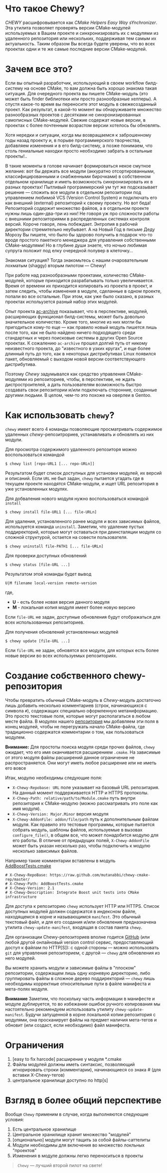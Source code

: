 Что такое Chewy?
================

_CHEWY_ расшифровывается как _CMake Helpers Easy Way sYnchronizer_.
Эта утилита позволяет проверять версии CMake-модулей используемых в Вашем проекте и
синхронизировать их с модулями из удаленного репозитория или нескольких, поддерживая тем самым их актуальность.
Таким образом Вы всегда будете уверены, что во всех проектах одни и те же самые последние версии CMake-модулей.


Зачем все это?
==============

Если вы опытный разработчик, использующий в своем workflow билд-систему на основе CMake, то вам должна быть хорошо
знакома такая ситуация. Для очередного проекта вы пишете CMake-модуль (это может быть finder библиотеки или
просто разнообразные хелперы). А спустя какое-то время вы переносите этот модуль в
свежесозданный проект. Как результат, в какой-то момент вы обнаруживаете
множество разнообразных проектов с десятками не синхронизированных самописных CMake-модулей.
Свежие содержат новые версии, в проектах с более почтенным возрастом версии хотелось бы обновлять.

Хотя нередки и ситуации, когда мы возвращаемся к заброшенному годы назад проекту и, в порыве программерского
творчества, добавляем изменения и в его билд-систему, а позже понимаем, что столь гениальные находки просто
необходимо забрать в остальные проекты!..

В такие моменты в голове начинает формироваться некое смутное желание: вот бы держать все модули (аккуратно
отсортированными, классифицированными и снабженными бирочками) в собственном отдельном хранилище и
иметь возможность синхронизировать их в разных проектах! Пытливый программерский ум тут же подсказывает решение —
сложить все модули в отдельном репозитории под управлением любимой VCS (Version Control System) и подключать его как
внешний (external) репозиторий к своему проекту. Но вот беда! Репозиторий содержит множество файлов, а в отдельном проекте нужны лишь
один-два-три из них! Не говоря уж про сложности работы с внешними репозиториями в распределенных системах
контроля версий. Короче говоря, лень побеждает. Энтропия в рабочей директории стремительно неубывает.
А на Новый Год в письме Деду Морозу Вы
пишете, что было бы здорово получить в подарок что-то вроде простого пакетного менеджера для управления
собственными CMake-модулями! Но в глубине души знаете, что ночью любимая супруга положит под елку очередной
полувер в клеточку…

Знакомая ситуация? Тогда знакомьтесь с нашим очаровательным лохматым (shaggy) вторым пилотом — Chewy!

При работе над разнообразными проектами, количество CMake-модулей, которые приходится разрабатывать
только увеличивается. Время от времени их приходится копировать из проекта в проект, и затем следить,
чтобы изменения в модуле, сделанные в одном проекте, попали во все остальные. При этом, как уже
было сказано, в разных проектах испольузется разный набор этих модулей.

Опыт проекта [ac-archive](http://ac-archive.sourceforge.net/) показывает, что в перспективе, модулей,
расширяющих функционал билд-системы, может быть довольно значительное количество. Кроме того, многие из них
могли бы пригодиться кому-то еще — как правило новый модуль пишется лишь после того, как не было найдено
ничего подходящего среди стандартных и через поисковые системы в других Open Source проектах. К сожалению
`ac-archive` прошел долгий путь от никому неизвестного проекта, до "известного в узких кругах", и еще более
длинный путь до того, как в некоторых дистрибутивах Linux появился пакет, обновляемый с выходом новой версии
соответствующего дистрибутива.

Поэтому _Chewy_ задумывался как средство управления CMake-модулями из репозиториев, чтобы, в перспективе,
не ждать дистростроителей, а дать пользователям возможность быстро создавать свои репозитории и/или подключать
сторонние, созданные другими людьми. В целом, чем-то это похоже на оверлеи в Gentoo.


Как использовать `chewy`?
=======================

`chewy` имеет всего 4 команды позволяющие просматривать содержимое удаленных _chewy_-репозитрориев,
устанавливать и обновлять из них модули.

Для просмотра содержимого удаленного репозиторя можно воспользоваться командой

    $ chewy list [repo-URL1 [... repo-URLn]]

Результатом будет список доступных для установки модулей, их версий и описаний.
Если `URL` не был задан, `chewy` пытается угадать где в текущем проекте находятся CMake-модули,
и ищет URL репозитория в уже установленных модулях.


Для добваления нового модуля нужно воспользоваться командой `install`

    $ chewy install file-URL1 [... file-URLn]


Для удаления, установленного ранее модуля и всех зависимых файлов, используется команда `uninstall`. Заметим,
что удаление пустых поддиректорий, которые могут оставаться при деинсталяции модуля со сложной структурой,
остается на совести пользователя.

    $ chewy uninstall file-PATH1 [... file-URLn]


Для проверки доступных обновлений

    $ chewy status [file-URL ...]

Результатом этой команды будет вывод

    U|M filename local-version remote-version

где,

- **U** - есть более новая версия данного модуля
- **M** - локальная копия модуля имеет более новую версию

Если `file-URL` не задан, доступные обновления будут отображаться для всех использованных репозиториев.


Для получения обновлений установленных модулей

    $ chewy update [file-URL ...]

Если `file-URL` не задан, обновятся все модули, для которых есть более новые версии во всех используемых
репозиториях.


Создание собственного chewy-репозитория
=======================================

Чтобы превратить обычный CMake-модуль в _Chewy-модуль_ достаточно лишь добавить несколько комментариев
(строк, начинающихся с символа `#`), содержащих специально оформленную метаниформацию. Это просто текстовые поля,
которые могут располагаться в любом месте файла. В модулях нашего [репозитория](https://github.com/mutanabbi/chewy-cmake-rep)
мы добавляем эти поля в конец модулей, чтобы не перегружать начало CMake-файла, где традиционно содержатся
комментарии о том, как пользоваться модулем.


**Внимание:**
Для простоты поиска модуля среди прочих файлов, `chewy` ожидает, что его имя оканчивается расширением `.cmake`.
На зависимые от этого модуля файлы расширений данное ограничение не распространяется. Они могут иметь любое
расширение или не иметь его вовсе


Итак, модулю необходимы следующие поля:

- `X-Chewy-Repobase: URL`
    поле указывает на базовый URL репозитария. На данный момент поддерживается HTTP и HTTPS протоколы.
- `X-Chewy-Path: relative/path/to/Module.cmake`
    путь внутри репозитория к CMake-модулю (можно рассматривать это поле как имя модуля).
- `X-Chewy-Version: Major.Minor`
    версия модуля
- `X-Chewy-AddonFile: addon/file/path`
    путь к дополнительным файлам модуля. Как правило это тестовые программы, которые пытается собрать
    модуль, шаблоны файлов, используемые в вызовах `configure_file()`, в общем все, что может понадобится
    модулю для его работы. В отличие от предыдущих полей, `X-Chewy-AddonFile` может быть указан несколько
    раз, чтобы подключить к модулю несколько зависимых файлов.


Например такие комментарии вставлены в модуль [AddBoostTests.cmake](https://github.com/mutanabbi/chewy-cmake-rep/blob/master/AddBoostTests.cmake)

    # X-Chewy-RepoBase: https://raw.github.com/mutanabbi/chewy-cmake-rep/master/
    # X-Chewy-Path: AddBoostTests.cmake
    # X-Chewy-Version: 2.1
    # X-Chewy-Description: Integrate Boost unit tests into CMake infrastructure

Для доступа к репозиторию `chewy` использует HTTP или HTTPS. Список доступных модулей должен содержатся в
индексном файле, находящемся в корне и называющимся `manifest`. Это обычный текстовый файл, и для его создания
и/или обновления предназначена утилита `chewy-update-manifest`, входящая в состав пакета `chewy`.

Для организации Chewy-репозиториев вполне годится [GitHub](https://github.com) (или любой другой онлайновый
version control сервис, предоставляющий доступ к файлам по HTTP[S]): с одной стороны — можно использовать `git`
для управления репозиторием, с другой — `chewy` для обновления из него модулей.

Вы можете хранить модули и зависимые файлы в "плоском" репозитории, содержащем лишь одну корневую директорию,
либо группировать файлы в сложное дерево поддиректорий — `chewy` лишь необходимы корректные относительные
пути в файле манифеста и мета-полях модуля.


**Внимание**
Заметим, что поскольку часть информации в манифесте и модуле дублируется, то во избежании ошибок ручного
копирования мы настоятельно рекомендуем использовать утилиту `chewy-update-manifest`. Будучи запущенной в
корне локальной копии репозитория с модулями, она просканирует файлы на предмет наличия мета-тегов и обновит
(или создаст, если необходимо) файл манифеста.


Ограничения
===========
1. [easy to fix harcode] расширение у модуля *.cmake
2. Файлы модулей должны иметь синтаксис, позволяющий игнорировать строки (комментарии), начинающиеся со знака # (для вставки X-Chewy-тегов)
3. центральное хранилище доступно по http[s]


Взгляд в более общий перспективе
================================

Вообще `Chewy` применим в случае, когда выполняются следующие условия:

1. Есть центральное хранилище
2. Центральное хранилище хранит множество "модулей"
3. [опционально] модули могут тащить за собой файлы-саттелиты
4. Модули необходимы для включения во множество локльных "проектов"
5. Изменения в модуле должны легко переноситься в проекты


> `Chewy` — лучший второй пилот на свете!
